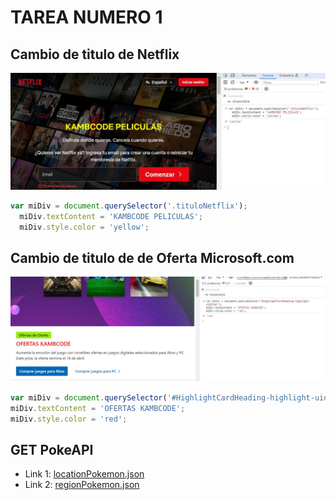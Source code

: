 # TAREA NUMERO 1
## Cambio de titulo de Netflix

![tarea](../Tarea1/fotoTarea.jpg)

```javascript
var miDiv = document.querySelector('.tituloNetflix');
  miDiv.textContent = 'KAMBCODE PELICULAS';
  miDiv.style.color = 'yellow';
```
## Cambio de titulo de de Oferta Microsoft.com
![tarea](../Tarea1/fotoTarea2.jpg)

```javascript
var miDiv = document.querySelector('#HighlightCardHeading-highlight-uid25ad');
miDiv.textContent = 'OFERTAS KAMBCODE';
miDiv.style.color = 'red';
```
## GET PokeAPI
- Link 1: [locationPokemon.json](locationPokemon.json)
- Link 2: [regionPokemon.json](regionPokemon.json)